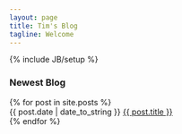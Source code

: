 ```yaml
---
layout: page
title: Tim's Blog
tagline: Welcome
---
```

{% include JB/setup %}

<h3>Newest Blog</h3>
{% for post in site.posts %}
  <div class="item">
    <span class="date">{{ post.date | date_to_string }}</span>
    <span class="dot icon-radio-unchecked"></span>
    <span class="title"><a href="{{ BASE_PATH }}{{ post.url }}">{{ post.title }}</a></span>
  </div>
{% endfor %}

<script type="text/javascript">
  $(function(){
    $(".item")
  });
</script>


